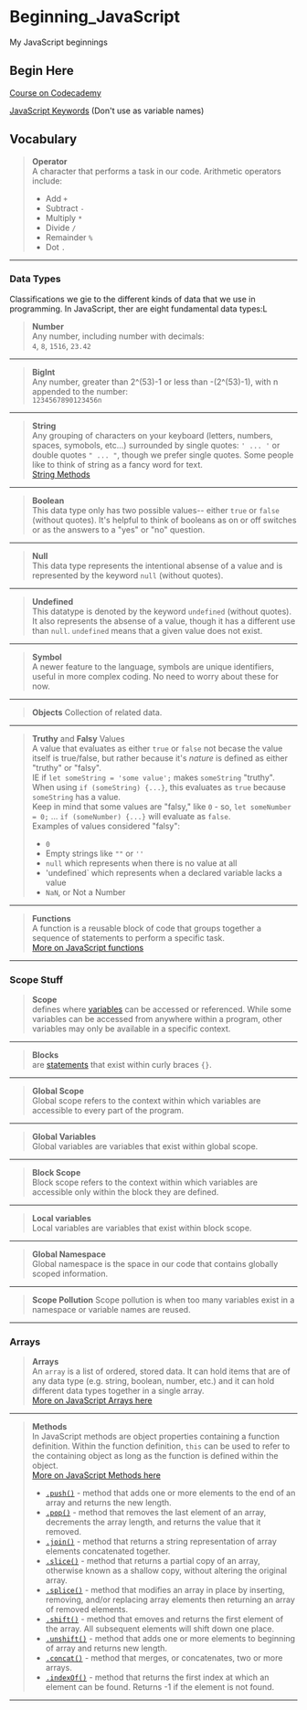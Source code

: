 # Beginning_JavaScript

My JavaScript beginnings

## Begin Here

[Course on Codecademy](https://www.codecademy.com/enrolled/courses/introduction-to-javascript)

[JavaScript Keywords](https://developer.mozilla.org/en-US/docs/Web/JavaScript/Reference/Lexical_grammar#keywords) (Don't use as variable names)

## Vocabulary

> **Operator**  
> A character that performs a task in our code. Arithmetic operators include:  
>
> - Add `+`  
> - Subtract `-`  
> - Multiply `*`  
> - Divide `/`  
> - Remainder `%`  
> - Dot `.`  

___

### Data Types

Classifications we gie to the different kinds of data that we use in programming. In JavaScript, ther are eight fundamental data types:L

> **Number**  
> Any number, including number with decimals:  
> `4`, `8`, `1516`, `23.42`
___
> **BigInt**  
> Any number, greater than 2^(53)-1 or less than -(2^(53)-1), with n appended to the number:  
> `1234567890123456n`
___
> **String**  
> Any grouping of characters on your keyboard (letters, numbers, spaces, symobols, etc...) surrounded by single quotes: `' ... '` or double quotes `" ... "`, though we prefer single quotes. Some people like to think of string as a fancy word for text.  
> [String Methods](https://developer.mozilla.org/en-US/docs/Web/JavaScript/Reference/Global_Objects/String/prototype)
___
> **Boolean**  
> This data type only has two possible values-- either `true` or `false` (without quotes). It's helpful to think of booleans as on or off switches or as the answers to a "yes" or "no" question.
___
> **Null**  
> This data type represents the intentional absense of a value and is represented by the keyword `null` (without quotes).
___
> **Undefined**  
> This datatype is denoted by the keyword `undefined` (without quotes). It also represents the absense of a value, though it has a different use than `null`. `undefined` means that a given value does not exist.
___
> **Symbol**  
> A newer feature to the language, symbols are unique identifiers, useful in more complex coding. No need to worry about these for now.
___
> **Objects**
> Collection of related data.
___
> **Truthy** and **Falsy** Values  
> A value that evaluates as either `true` or `false` not becase the value itself is true/false, but rather because it's _nature_ is defined as either "truthy" or "falsy".  
> IE if `let someString = 'some value';` makes `someString` "truthy". When using `if (someString) {...}`, this evaluates as `true` because `someString` has a value.  
> Keep in mind that some values are "falsy," like `0` - so, `let someNumber = 0;` ... `if (someNumber) {...}` will evaluate as `false`.  
> Examples of values considered "falsy":  
>
> - `0`  
> - Empty strings like `""` or `''`  
> - `null` which represents when there is no value at all  
> - 'undefined` which represents when a declared variable lacks a value  
> - `NaN`, or Not a Number
>
___
> **Functions**  
> A function is a reusable block of code that groups together a sequence of statements to perform a specific task.  
> [More on JavaScript functions](https://www.codecademy.com/resources/docs/javascript/functions)
___

### Scope Stuff

> **Scope**  
> defines where [variables](https://www.codecademy.com/resources/docs/javascript/variables) can be accessed or referenced. While some variables can be accessed from anywhere within a program, other variables may only be available in a specific context.  
___
> **Blocks**  
> are [statements](https://www.codecademy.com/resources/docs/javascript/statements) that exist within curly braces `{}`.  
___
> **Global Scope**  
> Global scope refers to the context within which variables are accessible to every part of the program.  
___
> **Global Variables**  
> Global variables are variables that exist within global scope.
___
> **Block Scope**  
> Block scope refers to the context within which variables are accessible only within the block they are defined.  
___
> **Local variables**  
> Local variables are variables that exist within block scope.  
___
> **Global Namespace**  
> Global namespace is the space in our code that contains globally scoped information.  
___
> **Scope Pollution**
> Scope pollution is when too many variables exist in a namespace or variable names are reused.  
___

### Arrays

> **Arrays**  
> An `array` is a list of ordered, stored data. It can hold items that are of any data type (e.g. string, boolean, number, etc.) and it can hold different data types together in a single array.  
> [More on JavaScript Arrays here](array)  
___
> **Methods**  
> In JavaScript methods are object properties containing a function definition. Within the function definition, `this` can be used to refer to the containing object as long as the function is defined within the object.  
> [More on JavaScript Methods here](https://www.codecademy.com/resources/docs/javascript/methods)  
>
> - [`.push()`](https://www.codecademy.com/resources/docs/javascript/arrays/push) - method that adds one or more elements to the end of an array and returns the new length.  
> - [`.pop()`](.pop()) - method that removes the last element of an array, decrements the array length, and returns the value that it removed.  
> - [`.join()`](https://www.codecademy.com/resources/docs/javascript/arrays/join) - method that returns a string representation of array elements concatenated together.  
> - [`.slice()`](https://www.codecademy.com/resources/docs/javascript/arrays/slice) - method that returns a partial copy of an array, otherwise known as a shallow copy, without altering the original array.  
> - [`.splice()`](https://www.codecademy.com/resources/docs/javascript/arrays/splice) - method that modifies an array in place by inserting, removing, and/or replacing array elements then returning an array of removed elements.  
> - [`.shift()`](https://www.codecademy.com/resources/docs/javascript/arrays/shift) - method that emoves and returns the first element of the array. All subsequent elements will shift down one place.  
> - [`.unshift()`](https://www.codecademy.com/resources/docs/javascript/arrays/unshift) - method that adds one or more elements to beginning of array and returns new length.  
> - [`.concat()`](https://www.codecademy.com/resources/docs/javascript/arrays/concat) - method that merges, or concatenates, two or more arrays.  
> - [`.indexOf()`](https://www.codecademy.com/resources/docs/javascript/arrays/indexOf) - method that returns the first index at which an element can be found. Returns -1 if the element is not found.  
>  
___
